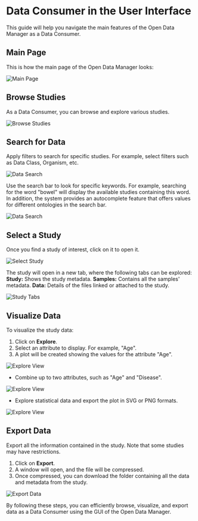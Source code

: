 # Data Consumer in the User Interface

This guide will help you navigate the main features of the Open Data Manager as a Data Consumer.

## Main Page

This is how the main page of the Open Data Manager looks:

![Main Page](quick-start-images/main-page.png)

## Browse Studies

As a Data Consumer, you can browse and explore various studies.

![Browse Studies](quick-start-images/browse-studies.png)

## Search for Data

Apply filters to search for specific studies. For example, select filters such as Data Class, Organism, etc.

![Data Search](quick-start-images/search-data.png)

Use the search bar to look for specific keywords. For example, searching for the word "bowel" will display 
the available studies containing this word. In addition, the system provides an autocomplete feature 
that offers values for different ontologies in the search bar.

![Data Search](quick-start-images/search-data-2.png)

## Select a Study

Once you find a study of interest, click on it to open it.

![Select Study](quick-start-images/selet-study.png)

The study will open in a new tab, where the following tabs can be explored:
**Study:** Shows the study metadata.
**Samples:** Contains all the samples' metadata.
**Data:** Details of the files linked or attached to the study.

![Study Tabs](quick-start-images/study-tabs.png)

## Visualize Data

To visualize the study data:

1. Click on **Explore**.
2. Select an attribute to display. For example, "Age".
3. A plot will be created showing the values for the attribute "Age".

![Explore View](quick-start-images/explore-data.png)

* Combine up to two attributes, such as "Age" and "Disease".

![Explore View](quick-start-images/explore-data-2.png)

* Explore statistical data and export the plot in SVG or PNG formats.

![Explore View](quick-start-images/explore-data-3.png)

## Export Data

Export all the information contained in the study. Note that some studies may have restrictions.

1. Click on **Export**.
2. A window will open, and the file will be compressed.
3. Once compressed, you can download the folder containing all the data and metadata from the study.

![Export Data](quick-start-images/export-data.png)

By following these steps, you can efficiently browse, visualize, 
and export data as a Data Consumer using the GUI of the Open Data Manager.
